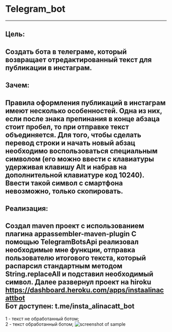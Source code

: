# Telegram_bot
---
## Цель:  
Создать бота в телеграме, который возвращает отредактированный текст для публикации в инстаграм.  
---
## Зачем:  
Правила оформления публикаций в инстаграм имеют несколько особенностей. Одна из них, если после знака препинания в конце абзаца стоит пробел, то при отправке текст объединяется. Для того, чтобы сделать перевод строки и начать новый абзац необходимо воспользоваться специальным символом (его можно ввести с клавиатуры удерживая клавишу Alt и набрав на дополнительной клавиатуре код 10240). Ввести такой символ с смартфона невозможно, только скопировать.
---
## Реализация:  
Создал maven проект с использованием плагина appassembler-maven-plugin
С помощью TelegramBotsApi реализовал необходимые мне функции, отправка пользователю итогового текста, 
который распарсил стандартным методом String.replaceAll и подставил необходимый символ.
Далее развернул проект на hiroku https://dashboard.heroku.com/apps/instaalinacattbot  
Бот доступен: t.me/insta_alinacatt_bot
---
1 - текст не обработанный ботом;  
2 - текст обработанный ботом;
![screenshot of sample](https://lumpics.ru/wp-content/uploads/2018/09/Sravnenie-testov-s-abzatsami-i-bez-v-Instagram.png)
